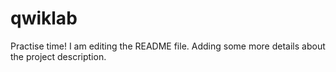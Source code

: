 # qwiklab
Practise time!
I am editing the README file. Adding some more details about the project description.
